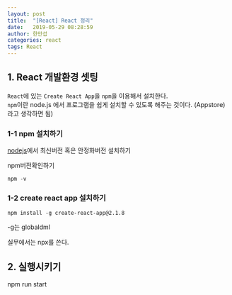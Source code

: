 ```yaml
---
layout: post
title:  "[React] React 정리"
date:   2019-05-29 08:28:59
author: 한만섭
categories: react
tags: React
---
```


## 1. React 개발환경 셋팅

`React`에 있는 `Create React App`을 `npm`을 이용해서 설치한다.  
`npm`이란 node.js 에서 프로그램을 쉽게 설치할 수 있도록 해주는 것이다. (Appstore)라고 생각하면 됨)


### 1-1 npm 설치하기 

[nodejs](https://nodejs.org/ko/)에서 최신버전 혹은 안정화버전 설치하기  

npm버전확인하기 
```
npm -v
```

### 1-2 create react app 설치하기 
```
npm install -g create-react-app@2.1.8
```

-g는 globaldml 

실무에서는 npx를 쓴다. 


## 2. 실행시키기 

npm run start
